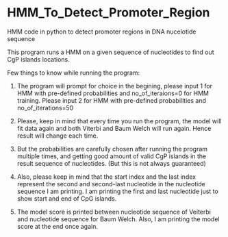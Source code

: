 # HMM_To_Detect_Promoter_Region
HMM code in python to detect promoter regions in DNA nucelotide sequence

This program runs a HMM on a given sequence of nucleotides to find out CgP islands locations.

Few things to know while running the program:

1. The program will prompt for choice in the begining, please input 1 for HMM with pre-defined probabilities and no_of_iteraions=0 for HMM training. Please input 2 for HMM with pre-defined probabilities and no_of_iterations=50

2. Please, keep in mind that every time you run the program, the model will fit data again and both Viterbi and Baum Welch will run again. Hence result will change each time.

3. But the probabilities are carefully chosen after running the program multiple times, and getting good amount of valid CgP islands in the result sequence of nucleotides. (But this is not always guaranteed)

4. Also, please keep in mind that the start index and the last index represent the second and second-last nucleotide in the nucleotide sequence I am printing. I am printing the first and last nucleotide just to show start and end of CpG islands.

5. The model score is printed between nucleotide sequence of Veiterbi and nucleotide sequence for Baum Welch. Also, I am printing the model score at the end once again.

